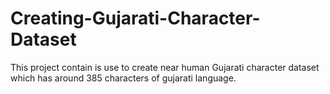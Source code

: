 # Creating-Gujarati-Character-Dataset
This project contain is use to create near human Gujarati character dataset which has around 385 characters of gujarati language.
